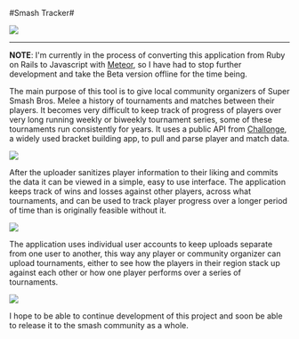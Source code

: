 #Smash Tracker#

![](http://i.imgur.com/VT9MNpY.png)

----------


**NOTE**: I'm currently in the process of converting this application from Ruby on Rails to Javascript with [Meteor](https://www.meteor.com/), so I have had to stop further development and take the Beta version offline for the time being.

The main purpose of this tool is to give local community organizers of Super Smash Bros. Melee a history of tournaments and matches between their players. It becomes very difficult to keep track of progress of players over very long running weekly or biweekly tournament series, some of these tournaments run consistently for years. It uses a public API from [Challonge](http://challonge.com), a widely used bracket building app, to pull and parse player and match data.

![](http://i.imgur.com/afyddxM.png)

After the uploader sanitizes player information to their liking and commits the data it can be viewed in a simple, easy to use interface. The application keeps track of wins and losses against other players, across what tournaments, and can be used to track player progress over a longer period of time than is originally feasible without it.

![](http://i.imgur.com/hiIsQmW.png)

The application uses individual user accounts to keep uploads separate from one user to another, this way any player or community organizer can upload tournaments, either to see how the players in their region stack up against each other or how one player performs over a series of tournaments.

![](http://i.imgur.com/cXi6RuI.png)

I hope to be able to continue development of this project and soon be able to release it to the smash community as a whole.